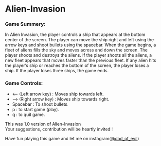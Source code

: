 # Alien-Invasion
### Game Summery:
In Alien Invasion, the player controls a ship that appears at
the bottom center of the screen. The player can move the ship
right and left using the arrow keys and shoot bullets using the
spacebar. When the game begins, a fleet of aliens fills the sky
and moves across and down the screen. The player shoots and
destroys the aliens. If the player shoots all the aliens, a new fleet
appears that moves faster than the previous fleet. If any alien hits
the player’s ship or reaches the bottom of the screen, the player
loses a ship. If the player loses three ships, the game ends.

### Game Controls:
* <-- (Left arrow key) : Moves ship towards left.
* --> (Right arrow key) : Moves ship towards right.
* Spacebar : To shoot bullets.
* p : to start game (play).
* q : to quit game.


This was 1.0 version of Alien-Invasion<br/>
Your suggestions, contribution will be heartly invited !

Have fun playing this game and let me on instagram([@dad_of_evil](https://www.instagram.com/dad_of_evil/))

